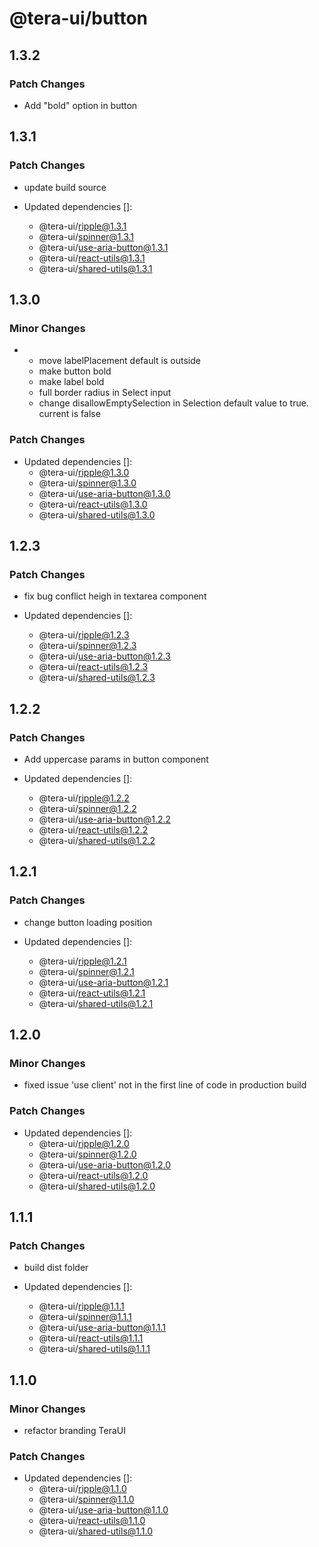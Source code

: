 # @tera-ui/button

## 1.3.2

### Patch Changes

- Add "bold" option in button

## 1.3.1

### Patch Changes

- update build source

- Updated dependencies []:
  - @tera-ui/ripple@1.3.1
  - @tera-ui/spinner@1.3.1
  - @tera-ui/use-aria-button@1.3.1
  - @tera-ui/react-utils@1.3.1
  - @tera-ui/shared-utils@1.3.1

## 1.3.0

### Minor Changes

- - move labelPlacement default is outside
  - make button bold
  - make label bold
  - full border radius in Select input
  - change disallowEmptySelection in Selection default value to true. current is false

### Patch Changes

- Updated dependencies []:
  - @tera-ui/ripple@1.3.0
  - @tera-ui/spinner@1.3.0
  - @tera-ui/use-aria-button@1.3.0
  - @tera-ui/react-utils@1.3.0
  - @tera-ui/shared-utils@1.3.0

## 1.2.3

### Patch Changes

- fix bug conflict heigh in textarea component

- Updated dependencies []:
  - @tera-ui/ripple@1.2.3
  - @tera-ui/spinner@1.2.3
  - @tera-ui/use-aria-button@1.2.3
  - @tera-ui/react-utils@1.2.3
  - @tera-ui/shared-utils@1.2.3

## 1.2.2

### Patch Changes

- Add uppercase params in button component

- Updated dependencies []:
  - @tera-ui/ripple@1.2.2
  - @tera-ui/spinner@1.2.2
  - @tera-ui/use-aria-button@1.2.2
  - @tera-ui/react-utils@1.2.2
  - @tera-ui/shared-utils@1.2.2

## 1.2.1

### Patch Changes

- change button loading position

- Updated dependencies []:
  - @tera-ui/ripple@1.2.1
  - @tera-ui/spinner@1.2.1
  - @tera-ui/use-aria-button@1.2.1
  - @tera-ui/react-utils@1.2.1
  - @tera-ui/shared-utils@1.2.1

## 1.2.0

### Minor Changes

- fixed issue 'use client' not in the first line of code in production build

### Patch Changes

- Updated dependencies []:
  - @tera-ui/ripple@1.2.0
  - @tera-ui/spinner@1.2.0
  - @tera-ui/use-aria-button@1.2.0
  - @tera-ui/react-utils@1.2.0
  - @tera-ui/shared-utils@1.2.0

## 1.1.1

### Patch Changes

- build dist folder

- Updated dependencies []:
  - @tera-ui/ripple@1.1.1
  - @tera-ui/spinner@1.1.1
  - @tera-ui/use-aria-button@1.1.1
  - @tera-ui/react-utils@1.1.1
  - @tera-ui/shared-utils@1.1.1

## 1.1.0

### Minor Changes

- refactor branding TeraUI

### Patch Changes

- Updated dependencies []:
  - @tera-ui/ripple@1.1.0
  - @tera-ui/spinner@1.1.0
  - @tera-ui/use-aria-button@1.1.0
  - @tera-ui/react-utils@1.1.0
  - @tera-ui/shared-utils@1.1.0
